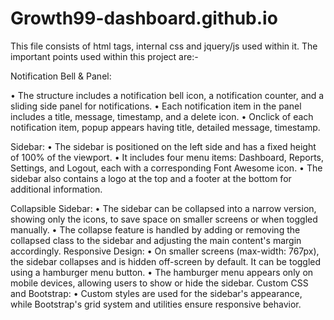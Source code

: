 # Growth99-dashboard.github.io

This file consists of html tags, internal css and jquery/js used within it. The important points used within this project are:- 

Notification Bell & Panel:

•	The structure includes a notification bell icon, a notification counter, and a sliding side panel for notifications.
•	Each notification item in the panel includes a title, message, timestamp, and a delete icon.
•	Onclick of each notification item, popup appears having title, detailed message, timestamp.

Sidebar:
•	The sidebar is positioned on the left side and has a fixed height of 100% of the viewport.
•	It includes four menu items: Dashboard, Reports, Settings, and Logout, each with a corresponding Font Awesome icon.
•	The sidebar also contains a logo at the top and a footer at the bottom for additional information.

Collapsible Sidebar:
•	The sidebar can be collapsed into a narrow version, showing only the icons, to save space on smaller screens or when toggled manually.
•	The collapse feature is handled by adding or removing the collapsed class to the sidebar and adjusting the main content's margin accordingly.
Responsive Design:
•	On smaller screens (max-width: 767px), the sidebar collapses and is hidden off-screen by default. It can be toggled using a hamburger menu button.
•	The hamburger menu appears only on mobile devices, allowing users to show or hide the sidebar.
Custom CSS and Bootstrap:
•	Custom styles are used for the sidebar's appearance, while Bootstrap's grid system and utilities ensure responsive behavior.


